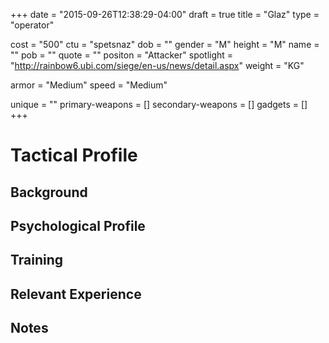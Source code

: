 +++
date = "2015-09-26T12:38:29-04:00"
draft = true
title = "Glaz"
type = "operator"

cost = "500"
ctu = "spetsnaz"
dob = ""
gender = "M"
height = "M"
name = ""
pob = ""
quote = ""
positon = "Attacker"
spotlight = "http://rainbow6.ubi.com/siege/en-us/news/detail.aspx"
weight = "KG"

armor = "Medium"
speed = "Medium"

unique = ""
primary-weapons = []
secondary-weapons = []
gadgets = []
+++

# Tactical Profile

## Background

## Psychological Profile

## Training

## Relevant Experience

## Notes
